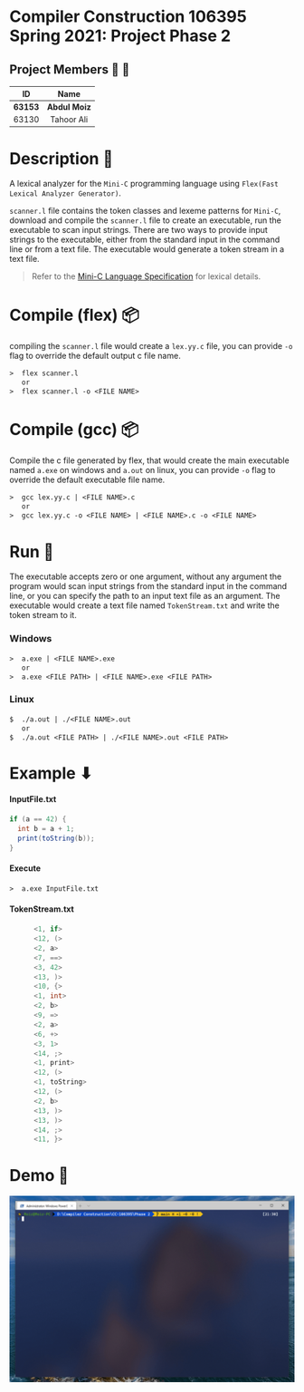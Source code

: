 # Compiler Construction 106395 Spring 2021: Project Phase 2

## Project Members 👨 👩

|    ID     |      Name      |
| :-------: | :------------: |
| **63153** | **Abdul Moiz** |
|   63130   |   Tahoor Ali   |

# Description 🔰

A lexical analyzer for the `Mini-C` programming language using `Flex(Fast Lexical Analyzer Generator)`.

`scanner.l` file contains the token classes and lexeme patterns for `Mini-C`, download and compile the `scanner.l` file to create an executable, run the executable to scan input strings. There are two ways to provide input strings to the executable, either from the standard input in the command line or from a text file. The executable would generate a token stream in a text file.

> Refer to the [Mini-C Language Specification](https://github.com/AbdulMoizAli/CC-106395/blob/main/Phase%201/README.md) for lexical details.

# Compile (flex) 📦

compiling the `scanner.l` file would create a `lex.yy.c` file, you can provide `-o` flag to override the default output c file name.

```
>  flex scanner.l
   or
>  flex scanner.l -o <FILE NAME>
```

# Compile (gcc) 📦

Compile the c file generated by flex, that would create the main executable named `a.exe` on windows and `a.out` on linux, you can provide `-o` flag to override the default executable file name.

```
>  gcc lex.yy.c | <FILE NAME>.c
   or
>  gcc lex.yy.c -o <FILE NAME> | <FILE NAME>.c -o <FILE NAME>
```

# Run 🔁

The executable accepts zero or one argument, without any argument the program would scan input strings from the standard input in the command line, or you can specify the path to an input text file as an argument. The executable would create a text file named `TokenStream.txt` and write the token stream to it.

### Windows

```
>  a.exe | <FILE NAME>.exe
   or
>  a.exe <FILE PATH> | <FILE NAME>.exe <FILE PATH>
```

### Linux

```
$  ./a.out | ./<FILE NAME>.out
   or
$  ./a.out <FILE PATH> | ./<FILE NAME>.out <FILE PATH>
```

# Example ⬇

#### InputFile.txt

```cs
if (a == 42) {
  int b = a + 1;
  print(toString(b));
}
```

#### Execute

```
>  a.exe InputFile.txt
```

#### TokenStream.txt

```c
      <1, if>
      <12, (>
      <2, a>
      <7, ==>
      <3, 42>
      <13, )>
      <10, {>
      <1, int>
      <2, b>
      <9, =>
      <2, a>
      <6, +>
      <3, 1>
      <14, ;>
      <1, print>
      <12, (>
      <1, toString>
      <12, (>
      <2, b>
      <13, )>
      <13, )>
      <14, ;>
      <11, }>
```

# Demo 🎥

![](program-demo.gif)
